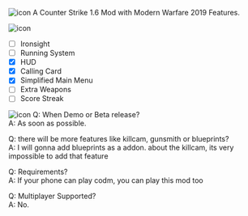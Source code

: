 ![icon](https://media.discordapp.net/attachments/1035699016022904905/1038619539845419078/20221106_090218.png)
A Counter Strike 1.6 Mod with Modern Warfare 2019 Features.

![icon](https://media.discordapp.net/attachments/1035699016022904905/1038622500625592381/20221106_091413.png)
* [ ] Ironsight
* [ ] Running System
* [x] HUD
* [x] Calling Card
* [x] Simplified Main Menu
* [ ] Extra Weapons
* [ ] Score Streak

![icon](https://media.discordapp.net/attachments/1035699016022904905/1038622500835299431/20221106_091427.png)
Q: When Demo or Beta release?                                
A: As soon as possible.

Q: there will be more features like killcam, gunsmith or blueprints?                                
A: I will gonna add blueprints as a addon. about the killcam, its very impossible to add that feature

Q: Requirements?                                
A: If your phone can play codm, you can play this mod too

Q: Multiplayer Supported?                                
A: No.


